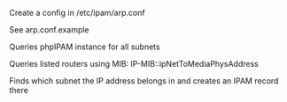 Create a config in /etc/ipam/arp.conf

See arp.conf.example



Queries phpIPAM instance for all subnets

Queries listed routers using MIB: IP-MIB::ipNetToMediaPhysAddress

Finds which subnet the IP address belongs in and creates an IPAM record there
